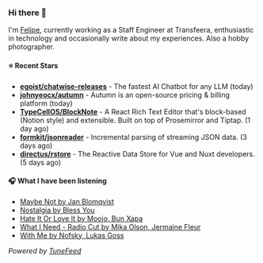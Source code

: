 ### Hi there 👋

I'm [Felipe](https://felipevm.com), currently working as a Staff Engineer at Transfeera, enthusiastic in technology and occasionally write about my experiences. Also a hobby photographer.

#### ⭐ Recent Stars
- **[egoist/chatwise-releases](https://github.com/egoist/chatwise-releases)** - The fastest AI Chatbot for any LLM (today)
- **[johnyeocx/autumn](https://github.com/johnyeocx/autumn)** - Autumn is an open-source pricing &amp; billing platform (today)
- **[TypeCellOS/BlockNote](https://github.com/TypeCellOS/BlockNote)** - A React Rich Text Editor that&#39;s block-based (Notion style) and extensible. Built on top of Prosemirror and Tiptap. (1 day ago)
- **[formkit/jsonreader](https://github.com/formkit/jsonreader)** - Incremental parsing of streaming JSON data. (3 days ago)
- **[directus/rstore](https://github.com/directus/rstore)** - The Reactive Data Store for Vue and Nuxt developers. (5 days ago)

#### 🎧 What I have been listening
- [Maybe Not by Jan Blomqvist](https://open.spotify.com/track/4YlPfwx8aqehj7eSAhtS23)
- [Nostalgia by Bless You](https://open.spotify.com/track/4ZuEukSYORnCT1nAH5cBqa)
- [Hate It Or Love It by Moojo, Bun Xapa](https://open.spotify.com/track/7CTBE7KWgRWRxrjNVf8Iom)
- [What I Need - Radio Cut by Mika Olson, Jermaine Fleur](https://open.spotify.com/track/0x9Vs4wnuW5Juzq22pSkYy)
- [With Me by Nofsky, Lukas Goss](https://open.spotify.com/track/2p2aR4DcQHTmhtvSyAUOtk)

_Powered by [TuneFeed](https://tunefeed.app?ref=github.com)_
